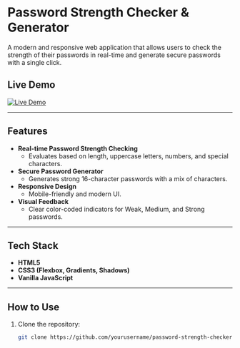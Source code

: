 # Password Strength Checker & Generator

A modern and responsive web application that allows users to check the strength of their passwords in real-time and generate secure passwords with a single click.


## Live Demo

[![Live Demo](https://img.shields.io/badge/Live-Demo-blue?style=for-the-badge)](https://bapux03.github.io/password-strength-checker/)

---

## Features

- **Real-time Password Strength Checking**
  - Evaluates based on length, uppercase letters, numbers, and special characters.
- **Secure Password Generator**
  - Generates strong 16-character passwords with a mix of characters.
- **Responsive Design**
  - Mobile-friendly and modern UI.
- **Visual Feedback**
  - Clear color-coded indicators for Weak, Medium, and Strong passwords.

---

## Tech Stack

- **HTML5**
- **CSS3 (Flexbox, Gradients, Shadows)**
- **Vanilla JavaScript**

---

## How to Use

1. Clone the repository:
   ```bash
   git clone https://github.com/yourusername/password-strength-checker.git
   
